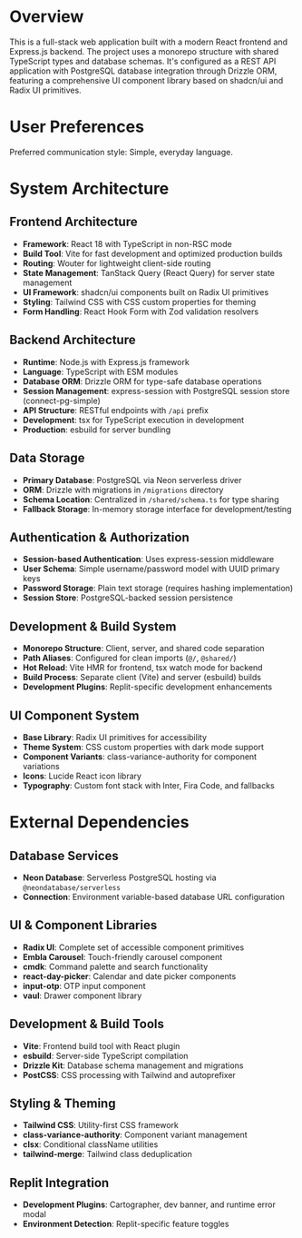 # Overview

This is a full-stack web application built with a modern React frontend and Express.js backend. The project uses a monorepo structure with shared TypeScript types and database schemas. It's configured as a REST API application with PostgreSQL database integration through Drizzle ORM, featuring a comprehensive UI component library based on shadcn/ui and Radix UI primitives.

# User Preferences

Preferred communication style: Simple, everyday language.

# System Architecture

## Frontend Architecture
- **Framework**: React 18 with TypeScript in non-RSC mode
- **Build Tool**: Vite for fast development and optimized production builds
- **Routing**: Wouter for lightweight client-side routing
- **State Management**: TanStack Query (React Query) for server state management
- **UI Framework**: shadcn/ui components built on Radix UI primitives
- **Styling**: Tailwind CSS with CSS custom properties for theming
- **Form Handling**: React Hook Form with Zod validation resolvers

## Backend Architecture
- **Runtime**: Node.js with Express.js framework
- **Language**: TypeScript with ESM modules
- **Database ORM**: Drizzle ORM for type-safe database operations
- **Session Management**: express-session with PostgreSQL session store (connect-pg-simple)
- **API Structure**: RESTful endpoints with `/api` prefix
- **Development**: tsx for TypeScript execution in development
- **Production**: esbuild for server bundling

## Data Storage
- **Primary Database**: PostgreSQL via Neon serverless driver
- **ORM**: Drizzle with migrations in `/migrations` directory
- **Schema Location**: Centralized in `/shared/schema.ts` for type sharing
- **Fallback Storage**: In-memory storage interface for development/testing

## Authentication & Authorization
- **Session-based Authentication**: Uses express-session middleware
- **User Schema**: Simple username/password model with UUID primary keys
- **Password Storage**: Plain text storage (requires hashing implementation)
- **Session Store**: PostgreSQL-backed session persistence

## Development & Build System
- **Monorepo Structure**: Client, server, and shared code separation
- **Path Aliases**: Configured for clean imports (`@/`, `@shared/`)
- **Hot Reload**: Vite HMR for frontend, tsx watch mode for backend
- **Build Process**: Separate client (Vite) and server (esbuild) builds
- **Development Plugins**: Replit-specific development enhancements

## UI Component System
- **Base Library**: Radix UI primitives for accessibility
- **Theme System**: CSS custom properties with dark mode support
- **Component Variants**: class-variance-authority for component variations
- **Icons**: Lucide React icon library
- **Typography**: Custom font stack with Inter, Fira Code, and fallbacks

# External Dependencies

## Database Services
- **Neon Database**: Serverless PostgreSQL hosting via `@neondatabase/serverless`
- **Connection**: Environment variable-based database URL configuration

## UI & Component Libraries
- **Radix UI**: Complete set of accessible component primitives
- **Embla Carousel**: Touch-friendly carousel component
- **cmdk**: Command palette and search functionality
- **react-day-picker**: Calendar and date picker components
- **input-otp**: OTP input component
- **vaul**: Drawer component library

## Development & Build Tools
- **Vite**: Frontend build tool with React plugin
- **esbuild**: Server-side TypeScript compilation
- **Drizzle Kit**: Database schema management and migrations
- **PostCSS**: CSS processing with Tailwind and autoprefixer

## Styling & Theming
- **Tailwind CSS**: Utility-first CSS framework
- **class-variance-authority**: Component variant management
- **clsx**: Conditional className utilities
- **tailwind-merge**: Tailwind class deduplication

## Replit Integration
- **Development Plugins**: Cartographer, dev banner, and runtime error modal
- **Environment Detection**: Replit-specific feature toggles
